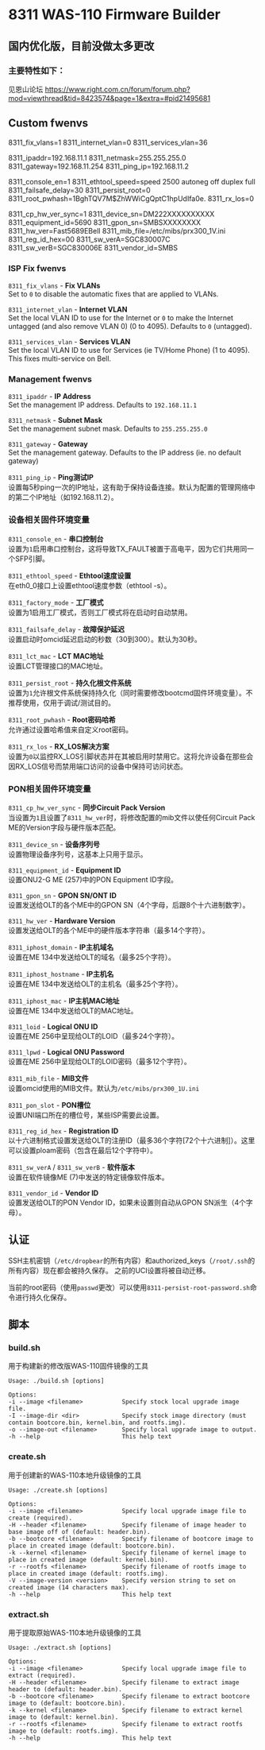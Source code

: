 # 8311 WAS-110 Firmware Builder
## 国内优化版，目前没做太多更改
### 主要特性如下：
见恩山论坛 https://www.right.com.cn/forum/forum.php?mod=viewthread&tid=8423574&page=1&extra=#pid21495681
## Custom fwenvs


8311_fix_vlans=1
8311_internet_vlan=0
8311_services_vlan=36

8311_ipaddr=192.168.11.1
8311_netmask=255.255.255.0
8311_gateway=192.168.11.254
8311_ping_ip=192.168.11.2

8311_console_en=1
8311_ethtool_speed=speed 2500 autoneg off duplex full
8311_failsafe_delay=30
8311_persist_root=0
8311_root_pwhash=$1$BghTQV7M$ZhWWiCgQptC1hpUdIfa0e.
8311_rx_los=0

8311_cp_hw_ver_sync=1
8311_device_sn=DM222XXXXXXXXXX
8311_equipment_id=5690
8311_gpon_sn=SMBSXXXXXXXX
8311_hw_ver=Fast5689EBell
8311_mib_file=/etc/mibs/prx300_1V.ini
8311_reg_id_hex=00
8311_sw_verA=SGC830007C
8311_sw_verB=SGC830006E
8311_vendor_id=SMBS

### ISP Fix fwenvs
`8311_fix_vlans` - **Fix VLANs**  
Set to `0` to disable the automatic fixes that are applied to VLANs.  

`8311_internet_vlan` - **Internet VLAN**  
Set the local VLAN ID to use for the Internet or `0` to make the Internet untagged (and also remove VLAN 0) (0 to 4095). Defaults to `0` (untagged).  

`8311_services_vlan` - **Services VLAN**  
Set the local VLAN ID to use for Services (ie TV/Home Phone) (1 to 4095). This fixes multi-service on Bell.  


### Management fwenvs
`8311_ipaddr` - **IP Address**  
Set the management IP address. Defaults to `192.168.11.1`  

`8311_netmask` - **Subnet Mask**  
Set the management subnet mask. Defaults to `255.255.255.0`  

`8311_gateway` - **Gateway**  
Set the management gateway. Defaults to the IP address (ie. no default gateway)  

`8311_ping_ip` - **Ping测试IP**  
设置每5秒ping一次的IP地址，这有助于保持设备连接。默认为配置的管理网络中的第二个IP地址（如192.168.11.2）。

### 设备相关固件环境变量
`8311_console_en` - **串口控制台**  
设置为`1`启用串口控制台，这将导致TX_FAULT被置于高电平，因为它们共用同一个SFP引脚。

`8311_ethtool_speed` - **Ethtool速度设置**  
在eth0_0接口上设置ethtool速度参数（ethtool -s）。

`8311_factory_mode` - **工厂模式**  
设置为1启用工厂模式，否则工厂模式将在启动时自动禁用。

`8311_failsafe_delay` - **故障保护延迟**  
设置启动时omcid延迟启动的秒数（30到300）。默认为30秒。

`8311_lct_mac` - **LCT MAC地址**  
设置LCT管理接口的MAC地址。

`8311_persist_root` - **持久化根文件系统**  
设置为`1`允许根文件系统保持持久化（同时需要修改bootcmd固件环境变量）。不推荐使用，仅用于调试/测试目的。

`8311_root_pwhash` - **Root密码哈希**  
允许通过设置哈希值来自定义root密码。

`8311_rx_los` - **RX_LOS解决方案**  
设置为`0`以监控RX_LOS引脚状态并在其被启用时禁用它。这将允许设备在那些会因RX_LOS信号而禁用端口访问的设备中保持可访问状态。

### PON相关固件环境变量
`8311_cp_hw_ver_sync` - **同步Circuit Pack Version**  
当设置为`1`且设置了`8311_hw_ver`时，将修改配置的mib文件以使任何Circuit Pack ME的Version字段与硬件版本匹配。

`8311_device_sn` - **设备序列号**  
设置物理设备序列号，这基本上只用于显示。

`8311_equipment_id` - **Equipment ID**  
设置ONU2-G ME (257)中的PON Equipment ID字段。

`8311_gpon_sn` - **GPON SN/ONT ID**  
设置发送给OLT的各个ME中的GPON SN（4个字母，后跟8个十六进制数字）。

`8311_hw_ver` - **Hardware Version**  
设置发送给OLT的各个ME中的硬件版本字符串（最多14个字符）。

`8311_iphost_domain` - **IP主机域名**  
设置在ME 134中发送给OLT的域名（最多25个字符）。

`8311_iphost_hostname` - **IP主机名**  
设置在ME 134中发送给OLT的主机名（最多25个字符）。

`8311_iphost_mac` - **IP主机MAC地址**  
设置在ME 134中发送给OLT的MAC地址。

`8311_loid` - **Logical ONU ID**  
设置在ME 256中呈现给OLT的LOID（最多24个字符）。

`8311_lpwd` - **Logical ONU Password**  
设置在ME 256中呈现给OLT的LOID密码（最多12个字符）。

`8311_mib_file` - **MIB文件**  
设置omcid使用的MIB文件。默认为`/etc/mibs/prx300_1U.ini`

`8311_pon_slot` - **PON槽位**  
设置UNI端口所在的槽位号，某些ISP需要此设置。

`8311_reg_id_hex` - **Registration ID**  
以十六进制格式设置发送给OLT的注册ID（最多36个字符[72个十六进制]）。这里可以设置ploam密码（包含在最后12个字符中）。

`8311_sw_verA` / `8311_sw_verB` - **软件版本**  
设置在软件镜像ME (7)中发送的特定镜像软件版本。

`8311_vendor_id` - **Vendor ID**  
设置发送给OLT的PON Vendor ID，如果未设置则自动从GPON SN派生（4个字母）。

## 认证
SSH主机密钥（`/etc/dropbear`的所有内容）和authorized_keys（`/root/.ssh`的所有内容）现在都会被持久保存。
之前的UCI设置将被自动迁移。

当前的root密码（使用`passwd`更改）可以使用`8311-persist-root-password.sh`命令进行持久化保存。

## 脚本

### build.sh
用于构建新的修改版WAS-110固件镜像的工具
```
Usage: ./build.sh [options]

Options:
-i --image <filename>           Specify stock local upgrade image file.
-I --image-dir <dir>            Specify stock image directory (must contain bootcore.bin, kernel.bin, and rootfs.img).
-o --image-out <filename>       Specify local upgrade image to output.
-h --help                       This help text
```

### create.sh
用于创建新的WAS-110本地升级镜像的工具
```
Usage: ./create.sh [options]

Options:
-i --image <filename>           Specify local upgrade image file to create (required).
-H --header <filename>          Specify filename of image header to base image off of (default: header.bin).
-b --bootcore <filename>        Specify filename of bootcore image to place in created image (default: bootcore.bin).
-k --kernel <filename>          Specify filename of kernel image to place in created image (default: kernel.bin).
-r --rootfs <filename>          Specify filename of rootfs image to place in created image (default: rootfs.img).
-V --image-version <version>    Specify version string to set on created image (14 characters max).
-h --help                       This help text
```

### extract.sh
用于提取原始WAS-110本地升级镜像的工具
```
Usage: ./extract.sh [options]

Options:
-i --image <filename>           Specify local upgrade image file to extract (required).
-H --header <filename>          Specify filename to extract image header to (default: header.bin).
-b --bootcore <filename>        Specify filename to extract bootcore image to (default: bootcore.bin).
-k --kernel <filename>          Specify filename to extract kernel image to (default: kernel.bin).
-r --rootfs <filename>          Specify filename to extract rootfs image to (default: rootfs.img).
-h --help                       This help text

